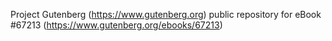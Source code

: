 Project Gutenberg (https://www.gutenberg.org) public repository for
eBook #67213 (https://www.gutenberg.org/ebooks/67213)
